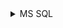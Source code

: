 <details>
<summary>MS SQL</summary>
<br>

  
  <details>
<summary>Course Content</summary>
<br>
    
- Use of procedures and functions
- Fundamental knowledge of databases
- Transaction management
- Manipulation and storage of data
- Creating basic Back-End architectures
- Using the ACID model
  
</details>
  
| [MS SQL](https://softuni.bg/trainings/3714/ms-sql-may-2022) | Excercises |
| --------------------------------------------------------------------------------- | ---------- |
| Databases Introduction                                                            | [Excercise](https://github.com/SimonEFK/MSSQL/tree/main/DataBaseIntro) |
| CRUD                                                                              | [Excercise](https://github.com/SimonEFK/MSSQL/tree/main/CRUD) |
| Table Relations                                                                   | [Excercise](https://github.com/SimonEFK/MSSQL/tree/main/Table%20Reletions) |
| Built-in Functions                                                                | [Excercise](https://github.com/SimonEFK/MSSQL/tree/main/Built%20in%20Functions) |
| Subqueries and Joins                                                              | [Excercise](https://github.com/SimonEFK/MSSQL/tree/main/Subqueries%20and%20Joins) |
| Indices and Data Aggregation                                                      | [Excercise](https://github.com/SimonEFK/MSSQL/tree/main/Indices%20and%20Data%20Aggregation) |
| Functions, Procedures                                                             | [Excercise](https://github.com/SimonEFK/MSSQL/tree/main/Functions%20and%20Stored%20Procedures) |
| Triggers and Transactions                                                         | [Excercise](https://github.com/SimonEFK/MSSQL/tree/main/Triggers%20and%20Transactions) |  

</details>
